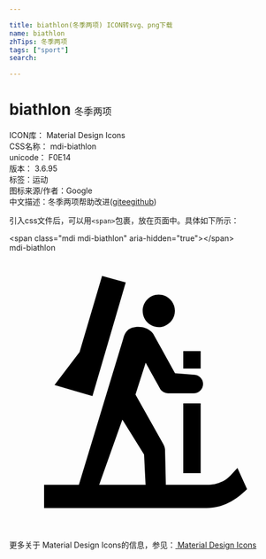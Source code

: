 ```yaml
---

title: biathlon(冬季两项) ICON转svg、png下载
name: biathlon
zhTips: 冬季两项
tags: ["sport"]
search: 

---
```


# biathlon  <small style="font-size: 60%;font-weight: 100">冬季两项</small>


<div class="detail-page">
<p>
<span>
ICON库：
<span class="badge-secondary badge">Material Design Icons</span> 
</span>
<br/>
<span>
CSS名称：
<span class="badge-secondary badge">mdi-biathlon</span> 
</span>
<br/>
<span>
unicode：
<span class="badge-secondary badge">F0E14</span> 
<copy-btn content='F0E14' btn-title=""></copy-btn>
<copy-btn :content='String.fromCodePoint(parseInt("F0E14", 16))' btn-title="复制U"></copy-btn>
</span>
<br/>
<span>
版本：
<span class="badge-secondary badge">3.6.95</span> 
</span><br/><span>标签：<span class="badge-light badge"><router-link to="/tags/sport.html">运动</router-link></span></span>
<br/>
<span>图标来源/作者：<span class="badge-light badge">Google</span></span> 
<br/>
<span class="zh-detail">中文描述：<span class="badge-primary badge">冬季两项</span><span class="help-link"><span>帮助改进</span>(<a href="https://gitee.com/liuwave/icon-helper/edit/master/json/material/biathlon.json" target="_blank" rel="noopener noreferrer">gitee</a><a href="https://github.com/liuwave/icon-helper/edit/master/json/material/biathlon.json" target="_blank" rel="noopener noreferrer">github</a></span>)</span><br/>
</p>
</div>
<div class="alert alert-dark">
  <i class="mdi mdi-biathlon mdi-48px"></i>
  <i class="mdi mdi-biathlon mdi-36px"></i>
  <i class="mdi mdi-biathlon mdi-24px"></i>
  <i class="mdi mdi-biathlon mdi-18px"></i>
</div>
<div>
  <p>引入css文件后，可以用<code>&lt;span&gt;</code>包裹，放在页面中。具体如下所示：    
  </p>
  <div class="alert alert-primary" style="font-size: 14px">
    &lt;span class="mdi mdi-biathlon" aria-hidden="true"&gt;&lt;/span&gt;
    <copy-btn content='<span class="mdi mdi-biathlon" aria-hidden="true"></span>'></copy-btn>
  </div>
  <div class="alert alert-secondary">
    <i class="mdi mdi-biathlon"
    style="font-size: 24px"
    aria-hidden="true"></i> mdi-biathlon
    <copy-btn content="mdi-biathlon" btn-title="复制图标名称"></copy-btn>
  </div>
</div>
<div id="svg" class="svg-wrap">
<svg xmlns="http://www.w3.org/2000/svg" viewBox="0 0 24 24"><path d="M12.88,3.64C13.65,3.64 14.28,4.27 14.28,5.04C14.28,5.81 13.65,6.44 12.88,6.44C12.11,6.44 11.5,5.81 11.5,5.04C11.5,4.27 12.11,3.64 12.88,3.64M15,13H16.5V19H15V13M15,8.5H16.5V10H15V8.5M10.04,2.6L8,2.04L6.06,8.58L3.9,11.42L7.17,12.37L10.04,2.6M19.67,18.55C19.31,18.93 18.88,19.5 18.4,19.7C17.91,19.92 17.54,20 17,20H13.5L13.43,17C13.42,16.83 13.37,16.67 13.28,16.5L10.88,12.24L11.76,9.5C12.34,10.55 13,11.73 13.06,11.83C13.21,12 13.45,12.13 13.69,12.13H15.9A0.81,0.81 0 0,0 16.71,11.32C16.71,10.9 16.38,10.56 15.96,10.53L14.29,10.4L12.4,7C12.4,7 12,6.42 11.14,6.42C10.27,6.42 10,6.84 9.83,7.42L6,20H3V22H17C18.37,22 19.53,21.34 20.5,20.37L19.67,18.55M9.75,14.39L11.62,17.39L11.75,20H7.75L9.75,14.39Z" /></svg>
</div>
<detail full-name='mdi-biathlon'></detail>
    
<div><p>更多关于 Material Design Icons的信息，参见：<a target="_blank" href="https://iconhelper.cn/material.html"> Material Design Icons</a>
</p></div>
